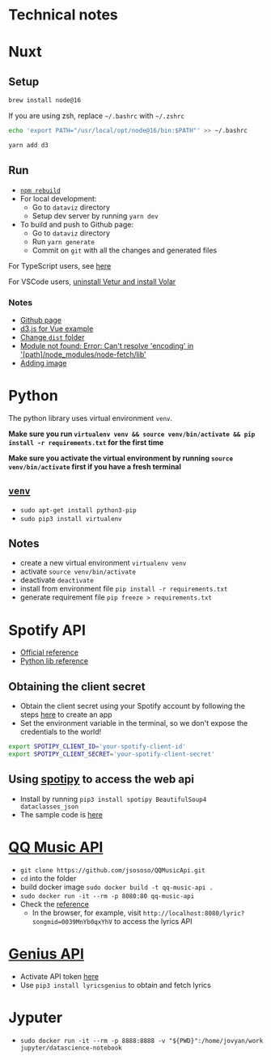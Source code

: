 # Technical notes

# Nuxt

## Setup

```bash
brew install node@16
```

If you are using zsh, replace `~/.bashrc` with `~/.zshrc`

```bash
echo 'export PATH="/usr/local/opt/node@16/bin:$PATH"' >> ~/.bashrc
```

```bash
yarn add d3
```

## Run

- [`npm rebuild`](https://flaviocopes.com/should-commit-node-modules-git/)
- For local development:
    - Go to `dataviz` directory
    - Setup dev server by running `yarn dev`
- To build and push to Github page:
    - Go to `dataviz` directory
    - Run `yarn generate`
    - Commit on `git` with all the changes and generated files

For TypeScript users, see [here](https://typescript.nuxtjs.org/cookbook/components/)

For VSCode users, [uninstall Vetur and install Volar](https://stackoverflow.com/questions/71372991/cannot-find-module-components-helloworld-vue-or-its-corresponding-type-decla)

### Notes

- [Github page](https://nuxtjs.org/deployments/github-pages/)
- [d3.js for Vue example](https://github.com/gywgithub/vue-d3-examples)
- [Change `dist` folder](https://nuxtjs.org/docs/directory-structure/dist)
- [Module not found: Error: Can't resolve 'encoding' in '[path]/node_modules/node-fetch/lib'](https://github.com/vercel/next.js/issues/7621)
- [Adding image](https://nuxtjs.org/docs/directory-structure/assets/)

# Python

The python library uses virtual environment `venv`.

**Make sure you run `virtualenv venv && source venv/bin/activate && pip install -r requirements.txt` for the first time**

**Make sure you activate the virtual environment by running `source venv/bin/activate` first if you have a fresh terminal**

## [`venv`](https://packaging.python.org/en/latest/guides/installing-using-pip-and-virtual-environments/)

* `sudo apt-get install python3-pip`
* `sudo pip3 install virtualenv`

## Notes

* create a new virtual environment `virtualenv venv`
* activate `source venv/bin/activate`
* deactivate `deactivate`
* install from environment file `pip install -r requirements.txt`
* generate requirement file `pip freeze > requirements.txt`

# Spotify API

* [Official reference](https://developer.spotify.com/documentation/web-api/reference/#/operations/get-several-audio-features)
* [Python lib reference](https://spotipy.readthedocs.io/en/2.19.0/#api-reference)

## Obtaining the client secret

* Obtain the client secret using your Spotify account by following the steps [here](https://developer.spotify.com/documentation/general/guides/authorization/app-settings/) to create an app
* Set the environment variable in the terminal, so we don't expose the credentials to the world!
```bash
export SPOTIPY_CLIENT_ID='your-spotify-client-id'
export SPOTIPY_CLIENT_SECRET='your-spotify-client-secret'
```

## Using [spotipy](https://spotipy.readthedocs.io/en/2.19.0/#getting-started) to access the web api

* Install by running `pip3 install spotipy BeautifulSoup4 dataclasses_json`
* The sample code is [here](https://spotipy.readthedocs.io/en/2.19.0/#client-credentials-flow)

# [QQ Music API](https://jsososo.github.io/QQMusicApi/#/?id=%e6%ad%8c%e8%af%8d)

* `git clone https://github.com/jsososo/QQMusicApi.git`
* `cd` into the folder
* build docker image `sudo docker build -t qq-music-api .`
* `sudo docker run -it --rm -p 8080:80 qq-music-api`
* Check the [reference](https://jsososo.github.io/QQMusicApi/#/?id=%e6%ad%8c%e8%af%8d)
    * In the browser, for example, visit `http://localhost:8080/lyric?songmid=0039MnYb0qxYhV` to access the lyrics API

# [Genius API](https://towardsdatascience.com/become-a-lyrical-genius-4362e7710e43)

* Activate API token [here](https://docs.genius.com/#/getting-started-h1)
* Use `pip3 install lyricsgenius` to obtain and fetch lyrics

# Jyputer

* `sudo docker run -it --rm -p 8888:8888 -v "${PWD}":/home/jovyan/work jupyter/datascience-notebook`
